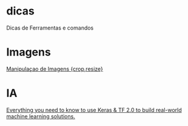 # dicas
Dicas de Ferramentas e comandos

# Imagens
[Manipulaçao de Imagens {crop,resize}](https://github.com/imazen/imageflow)

# IA
[Everything you need to know to use Keras & TF 2.0 to build real-world machine learning solutions.](https://colab.research.google.com/drive/1lWUGZarlbORaHYUZlF9muCgpPl8pEvve#scrollTo=zKWZuVtoZRKZ)




